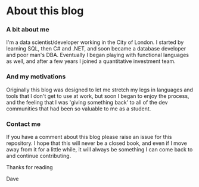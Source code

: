 # About this blog

### A bit about me
I'm a data scientist/developer working in the City of London. I started by learning SQL, then C# and .NET, and soon became a database developer and poor man's DBA. Eventually I began playing with functional languages as well, and after a few years I joined a quantitative investment team.

### And my motivations

Originally this blog was designed to let me stretch my legs in languages and tools that I don't get to use at work, but soon I began to enjoy the process, and the feeling that I was 'giving something back' to all of the dev communities that had been so valuable to me as a student.

### Contact me

If you have a comment about this blog please raise an issue for this repository. I hope that this will never be a closed book, and even if I move away from it for a little while, it will always be something I can come back to and continue contributing.

Thanks for reading

Dave
